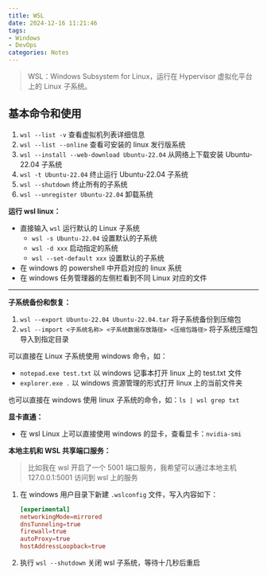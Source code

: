 ```yaml
---
title: WSL
date: 2024-12-16 11:21:46
tags:
- Windows
- DevOps
categories: Notes
---
```


> WSL：Windows Subsystem for Linux，运行在 Hypervisor 虚拟化平台上的 Linux 子系统。



## 基本命令和使用
1. `wsl --list -v`  查看虚拟机列表详细信息
2. `wsl --list --online`  查看可安装的 linux 发行版系统
3. `wsl --install --web-download Ubuntu-22.04`  从网络上下载安装 Ubuntu-22.04 子系统
4. `wsl -t Ubuntu-22.04`  终止运行 Ubuntu-22.04 子系统
5. `wsl --shutdown`  终止所有的子系统
6. `wsl --unregister Ubuntu-22.04`  卸载系统



**运行 wsl linux：**

+ 直接输入 `wsl` 运行默认的 Linux 子系统
    - `wsl -s Ubuntu-22.04`  设置默认的子系统
    - `wsl -d xxx`  启动指定的系统
    - `wsl --set-default xxx`  设置默认的子系统
+ 在 windows 的 powershell 中开启对应的 linux 系统
+ 在 windows 任务管理器的左侧栏看到不同 Linux 对应的文件

****

**子系统备份和恢复：**

1. `wsl --export Ubuntu-22.04 Ubuntu-22.04.tar`  将子系统备份到压缩包
2. `wsl --import <子系统名称> <子系统数据存放路径> <压缩包路径>` 将子系统压缩包导入到指定目录



可以直接在 Linux 子系统使用 windows 命令，如：

+ `notepad.exe test.txt`  以 windows 记事本打开 linux 上的 test.txt 文件
+ `explorer.exe .`  以 windows 资源管理的形式打开 linux 上的当前文件夹

也可以直接在 windows 使用 linux 子系统的命令，如：`ls | wsl grep txt`



**显卡直通：**

+ 在 wsl Linux 上可以直接使用 windows 的显卡，查看显卡：`nvidia-smi`


**本地主机和 WSL 共享端口服务：**
> 比如我在 wsl 开启了一个 5001 端口服务，我希望可以通过本地主机 127.0.0.1:5001 访问到 wsl 上的服务

1. 在 windows 用户目录下新建 `.wslconfig` 文件，写入内容如下：
    ```conf
    [experimental]
    networkingMode=mirrored
    dnsTunneling=true
    firewall=true
    autoProxy=true
    hostAddressLoopback=true
    ```
2. 执行 `wsl --shutdown` 关闭 wsl 子系统，等待十几秒后重启

